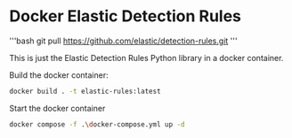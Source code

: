 # Docker Elastic Detection Rules

'''bash
git pull https://github.com/elastic/detection-rules.git
'''

This is just the Elastic Detection Rules Python library in a docker container.

Build the docker container:
```bash
docker build . -t elastic-rules:latest 
```

Start the docker container
```bash
docker compose -f .\docker-compose.yml up -d
```

